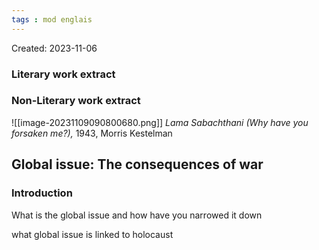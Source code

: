```yaml
---
tags : mod englais
---
```

Created: 2023-11-06

### Literary work extract



### Non-Literary work extract
![[image-20231109090800680.png]]
 _Lama Sabachthani (Why have you forsaken me?),_ 1943, Morris Kestelman

## Global issue: **The consequences of war**

### Introduction
What is the global issue and how have you narrowed it down

what global issue is linked to holocaust